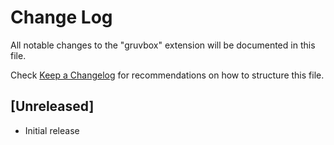 # Change Log

All notable changes to the "gruvbox" extension will be documented in this file.

Check [Keep a Changelog](http://keepachangelog.com/) for recommendations on how to structure this file.

## [Unreleased]

- Initial release

